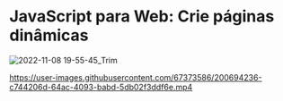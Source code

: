 # JavaScript para Web: Crie páginas dinâmicas
![2022-11-08 19-55-45_Trim](https://user-images.githubusercontent.com/67373586/200694601-2f0a8a7f-78a5-4c4b-bf0c-82ad1b9924bd.gif)

https://user-images.githubusercontent.com/67373586/200694236-c744206d-64ac-4093-babd-5db02f3ddf6e.mp4
